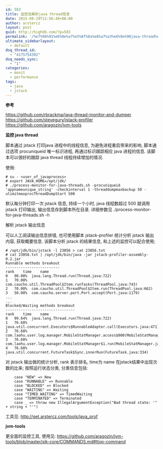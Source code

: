 ```yaml
---
id: 583
title: 监控及解析java thread信息
date: 2015-09-29T12:56:49+08:00
author: arstercz
layout: post
guid: http://highdb.com/?p=583
permalink: '/%e7%9b%91%e6%8e%a7%e5%8f%8a%e8%a7%a3%e6%9e%90java-thread%e4%bf%a1%e6%81%af/'
ultimate_sidebarlayout:
  - default
dsq_thread_id:
  - "4175754392"
dsq_needs_sync:
  - "1"
categories:
  - monit
  - performance
tags:
  - java
  - jstack
---
```

<strong>参考</strong>

<a href="https://github.com/rbrackma/java-thread-monitor-and-dumper">https://github.com/rbrackma/java-thread-monitor-and-dumper</a>
<a href="https://github.com/stevegury/jstack-profiler">https://github.com/stevegury/jstack-profiler</a>
<a href="https://github.com/aragozin/jvm-tools">https://github.com/aragozin/jvm-tools</a>

<strong>监控 java thread</strong>

脚本通过 jstack 打印java 进程中的线程信息, 为避免进程重启带来的影响, 脚本通过选项 procuniqueid 唯一标识进程, 再通过标识跟踪相应 java 进程的信息. 该脚本可以很好的跟踪 java thread 线程持续增加的情况.
<!--more-->


使用:
```
# su - <user_of_javaprocess>
# export JAVA_HOME=/opt/jdk/
# ./process-monitor-for-java-threads.sh -procuniqueid 'appnameunique_string' -checkinterval 1 -threaddumpmaxbackup 50 -ulimitmaxprocThreadDumpStart 500
```

默认每分钟打印一次 jstack 信息, 持续一个小时, java 线程数超过 500 就调用 jstack 打印输出, 输出信息存到脚本所在目录. 详细参数见 ./process-monitor-for-java-threads.sh -h

解析 jstack 输出信息

可以人工阅读输出信息排错, 也可使用脚本 jstack-profiler 统计分析 jstack 输出内容, 获取概要信息. 该脚本分析 jstack 的结果信息, 和上述的监控可以配合使用;
```
# /opt/jdk/bin/jstack -l 23056 > cat 23056.txt
# cat 23056.txt | /opt/jdk/bin/java -jar jstack-profiler-assembly-0.2.jar
Runnable methods breakout
-------------------------
rank	time	name
0	90.00%	java.lang.Thread.run(Thread.java:722)
1	70.00%	com.caucho.util.ThreadPool$Item.runTasks(ThreadPool.java:743)
2	70.00%	com.caucho.util.ThreadPool$Item.run(ThreadPool.java:662)
3	50.00%	com.caucho.server.port.Port.accept(Port.java:1179)
...
...
Blocked/Waiting methods breakout
--------------------------------
rank	time	name
0	99.64%	java.lang.Thread.run(Thread.java:722)
1	76.68%	java.util.concurrent.Executors$RunnableAdapter.call(Executors.java:471)
2	76.68%	com.laohu.user.log.manager.MobileStatManager.access$000(MobileStatManager.java:66)
3	76.68%	com.laohu.user.log.manager.MobileStatManager$1.run(MobileStatManager.java:225)
4	76.68%	java.util.concurrent.FutureTask$Sync.innerRun(FutureTask.java:334)
```
对 jstack 输出做的统计分析, rank 表示排名, time为 name 在jstack结果中出现次数的比率;
按照运行状态分类, 分类信息包括:
```
    case "NEW" => New
    case "RUNNABLE" => Runnable
    case "BLOCKED" => Blocked
    case "WAITING" => Waiting
    case "TIMED_WAITING" => TimedWaiting
    case "TERMINATED" => Terminated
    case _ => throw new IllegalArgumentException("Bad thread state: '" + string + "'")
```
工具见: <a href="http://get.arstercz.com/tools/java_prof/">http://get.arstercz.com/tools/java_prof</a>

<strong>jvm-tools</strong>

更全面的监控工具, 使用见: <a href="https://github.com/aragozin/jvm-tools/blob/master/sjk-core/COMMANDS.md#ttop-command">https://github.com/aragozin/jvm-tools/blob/master/sjk-core/COMMANDS.md#ttop-command</a>

